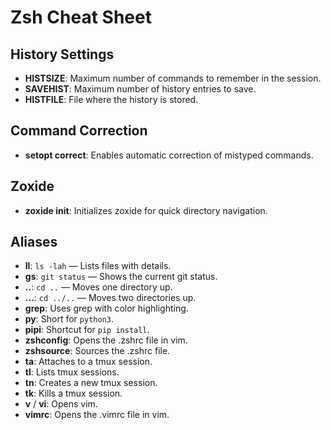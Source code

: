 # Zsh Cheat Sheet

## History Settings
- **HISTSIZE**: Maximum number of commands to remember in the session.
- **SAVEHIST**: Maximum number of history entries to save.
- **HISTFILE**: File where the history is stored.

## Command Correction
- **setopt correct**: Enables automatic correction of mistyped commands.

## Zoxide
- **zoxide init**: Initializes zoxide for quick directory navigation.

## Aliases
- **ll**: `ls -lah` — Lists files with details.
- **gs**: `git status` — Shows the current git status.
- **..**: `cd ..` — Moves one directory up.
- **...**: `cd ../..` — Moves two directories up.
- **grep**: Uses grep with color highlighting.
- **py**: Short for `python3`.
- **pipi**: Shortcut for `pip install`.
- **zshconfig**: Opens the .zshrc file in vim.
- **zshsource**: Sources the .zshrc file.
- **ta**: Attaches to a tmux session.
- **tl**: Lists tmux sessions.
- **tn**: Creates a new tmux session.
- **tk**: Kills a tmux session.
- **v** / **vi**: Opens vim.
- **vimrc**: Opens the .vimrc file in vim.

<!-- ...existing content if needed... -->
